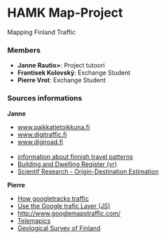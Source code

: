 # HAMK Map-Project
Mapping Finland Traffic

### Members
<ul>
  <li><b>Janne Rautio></b>: Project tutoori</li>
  <li><b>Frantisek Kolovský</b>: Exchange Student</li>
  <li><b>Pierre Vrot</b>: Exchange Student</li>
</ul>

### Sources informations

<b> Janne </b>
<ul>
  <li><a href="www.paikkatietoikkuna.fi">www.paikkatietoikkuna.fi</a><br></li>
  <li><a href="www.digitraffic.fi">www.digitraffic.fi</a><br></li>
  <li><a href="www.digiroad.fi">www.digiroad.fi</a><br></li><br>
  <li><a href="http://portal.liikennevirasto.fi/sivu/www/e/fta/research_development/national_travel_survey/results">information about finnish travel patterns</li>
  <li><a href="http://www.vrk.fi/default.aspx?id=40">Building and Dwelling Register (vr)</a></li>
  <li><a href="http://www.scirp.org/journal/articles.aspx?searchCode=+Origin-Destination+Estimation&searchField=keyword&page=1&SKID=0">Scientif Research - Origin-Destination Estimation</a></li>
</ul>

<b> Pierre </b>
<ul>
  <li><a href="https://www.ncta.com/platform/broadband-internet/how-google-tracks-traffic/">How googletracks traffic</a></li>
  <li><a href="https://developers.google.com/maps/documentation/javascript/examples/layer-traffic">Use the Google trafic Layer (JS)</a></li>
  <li><a href="http://www.googlemapstraffic.com/">http://www.googlemapstraffic.com/</a></li>
  <li><a href="http://telemapics.com/">Telemapics</a></li>
  <li><a href="http://en.gtk.fi/informationservices/interface_services/"> Geological Survey of Finland</a></li>
</ul>


